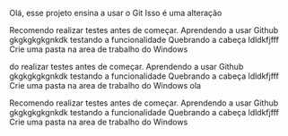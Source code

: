 Olá, esse projeto ensina a usar o Git
Isso é uma alteração

Recomendo realizar testes antes de começar.
Aprendendo a usar Github
gkgkgkgkgnkdk
testando a funcionalidade
Quebrando a cabeça ldldkfjfff
Crie uma pasta na area de trabalho do Windows

do realizar testes antes de começar.
Aprendendo a usar Github
gkgkgkgkgnkdk
testando a funcionalidade
Quebrando a cabeça ldldkfjfff
Crie uma pasta na area de trabalho do Windows
ola


Recomendo realizar testes antes de começar.
Aprendendo a usar Github
gkgkgkgkgnkdk
testando a funcionalidade
Quebrando a cabeça ldldkfjfff
Crie uma pasta na area de trabalho do Windows
